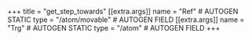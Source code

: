 +++
title = "get_step_towards"
[[extra.args]]
name = "Ref" # AUTOGEN STATIC
type = "/atom/movable" # AUTOGEN FIELD
[[extra.args]]
name = "Trg" # AUTOGEN STATIC
type = "/atom" # AUTOGEN FIELD
+++